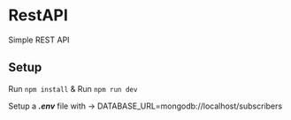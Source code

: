
# RestAPI
Simple REST API

## Setup
Run `npm install`
&
Run `npm run dev`

Setup a **_.env_** file with -> 
DATABASE_URL=mongodb://localhost/subscribers
